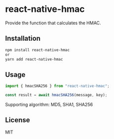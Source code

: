# react-native-hmac

Provide the function that calculates the HMAC.

## Installation

```sh
npm install react-native-hmac
or
yarn add react-native-hmac
```

## Usage

```js
import { hmacSHA256 } from "react-native-hmac";

const result = await hmacSHA256(message, key);
```

Supporting algorithm: MD5, SHA1, SHA256

## License

MIT
